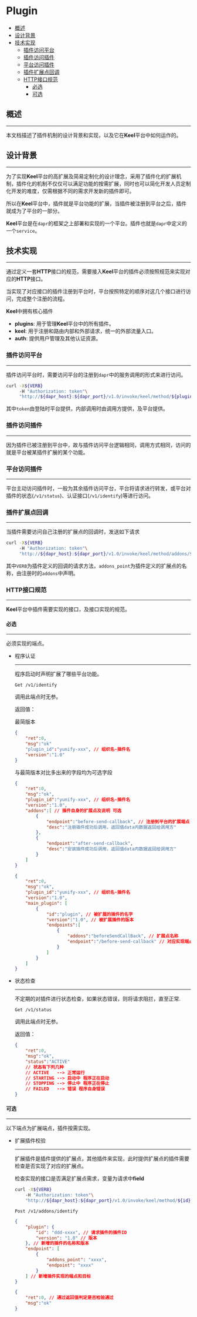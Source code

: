 # Plugin

<!-- TOC -->
- [概述](#概述)
- [设计背景](#设计背景)
- [技术实现](#技术实现)
  - [插件访问平台](#插件访问平台)
  - [插件访问插件](#插件访问插件)
  - [平台访问插件](#平台访问插件)
  - [插件扩展点回调](#插件扩展点回调)
  - [HTTP接口规范](#HTTP接口规范)
    - [必选](#必选)
    - [可选](#可选)
<!-- TOC -->

## 概述

---

本文档描述了插件机制的设计背景和实现，以及它在**Keel**平台中如何运作的。

## 设计背景

---

为了实现**Keel**平台的高扩展及简易定制化的设计理念，采用了插件化的扩展机制，插件化的机制不仅仅可以满足功能的按需扩展，同时也可以简化开发人员定制化开发的难度，仅需根据不同的需求开发新的插件即可。

所以在**Keel**平台中，插件就是平台功能的扩展，当插件被注册到平台之后，插件就成为了平台的一部分。

**Keel**平台是在`dapr`的框架之上部署和实现的一个平台。插件也就是`dapr`中定义的一个`service`。

## 技术实现

---

通过定义一套**HTTP**接口的规范，需要接入**Keel**平台的插件必须按照规范来实现对应的**HTTP**接口。

当实现了对应接口的插件注册到平台时，平台按照特定的顺序对这几个接口进行访问，完成整个注册的流程。

**Keel**中拥有核心插件
  * **plugins**: 用于管理**Keel**平台中的所有插件。
  * **keel**: 用于注册和路由内部和外部请求，统一的外部流量入口。
  * **auth**: 提供用户管理及其他认证资源。

###  插件访问平台

---

插件访问平台时，需要访问平台的注册到`dapr`中的服务调用的形式来进行访问。

```bash
curl -X${VERB}
     -H "Authorization: token"\
     "http://${dapr_host}:${dapr_port}/v1.0/invoke/keel/method/${plugin_id}/${endpoint}"
```

其中`token`由登陆时平台提供，内部调用时由调用方提供，及平台提供。

###  插件访问插件

---

因为插件已被注册到平台中，故与插件访问平台逻辑相同，调用方式相同，访问的就是平台被某插件扩展的某个功能。

###  平台访问插件

---

平台主动访问插件时，一般为其余插件访问平台，平台将请求进行转发，或平台对插件的状态(`/v1/status`)、认证接口(`/v1/identify`)等进行访问。

###  插件扩展点回调

---

当插件需要访问自己注册的扩展点的回调时，发送如下请求

```bash
curl -X${VERB}
     -H "Authorization: token"\
     "http://${dapr_host}:${dapr_port}/v1.0/invoke/keel/method/addons/${addons_point}"

```

其中`VERB`为插件定义的回调的请求方法，`addons_point`为插件定义的扩展点的名称，由注册时的`addons`中声明。

### HTTP接口规范

---

**Keel**平台中插件需要实现的接口，及接口实现的规范。

#### 必选

---

必须实现的端点。

 - 程序认证

    ---

    程序启动时声明扩展了哪些平台功能。

    ```
    Get /v1/identify
    ```
    
    调用此端点时无参。
        
    返回值：

    最简版本

    ```json
    {
        "ret":0,
        "msg":"ok"
        "plugin_id":"yunify-xxx", // 组织名-插件名
        "version":"1.0"
    }
    ```
        
    与最简版本对比多出来的字段均为可选字段

    ```json
    {
        "ret":0,
        "msg":"ok",
        "plugin_id":"yunify-xxx", // 组织名-插件名
        "version":"1.0",
        "addons":[ // 插件自身的扩展点及说明 可选
            {
                "endpoint":"before-send-callback", // 注册到平台的扩展端点
                "desc":"注册插件成功后调用，返回值data内数据返回给调用方"
            },
            {
                "endpoint":"after-send-callback",
                "desc":"安装插件成功后调用，返回值data内数据返回给调用方"
            }
        ]
    }
    ```

    ```json
    {
        "ret":0,
        "msg":"ok",
        "plugin_id":"yunify-xxx", // 组织名-插件名
        "version":"1.0",
        "main_plugin": [
            {
                "id":"plugin", // 被扩展的插件的名字
                "version":"1.0", // 被扩展插件的版本
                "endpoints":[
                    {
                        "addons":"beforeSendCallBack", // 扩展点名称
                        "endpoint":"/before-send-callback" // 对应实现端点名称（回调路径） 此路径必须注册到平台才能被调用
                    }
                ]
            } 
        ]
    }
    ```

 - 状态检查

    ---

    不定期的对插件进行状态检查，如果状态错误，则将请求阻拦，直至正常.

    ```
    Get /v1/status
    ```

    调用此端点时无参。

    返回值：

    ```json
    {
        "ret":0,
        "msg":"ok",
        "status":"ACTIVE"
        // 状态有下列几种 
        // ACTIVE   --> 正常运行
        // STARTING --> 启动中 程序正在启动
        // STOPPING --> 停止中 程序正在停止
        // FAILED   --> 错误 程序自身错误
    }
    ```

#### 可选

---

以下端点为扩展端点，插件按需实现。

 - 扩展插件校验

    ---
        
    扩展插件是插件提供的扩展点，其他插件来实现，此时提供扩展点的插件需要检查是否实现了对应的扩展点。

    检查实现的接口是否满足扩展点需求，变量为请求中**field**

    ```bash
    curl -X${VERB}
        -H "Authorization: token"\
        "http://${dapr_host}:${dapr_port}/v1.0/invoke/keel/method/${id}/${endpoint}"
    ```

    ```
    Post /v1/addons/identify
    ```

    ```json
    {
        "plugin": {
            "id": "ddd-xxxx", // 请求插件的插件ID
            "version": "1.0" // 版本
        }, // 新增的插件的名称和版本
        "endpoint": [
            {
                "addons_point": "xxxx",
                "endpoint": "xxxx"
            }
        ] // 新增插件实现的端点和目标
    }
    ```
        
    ```json
    {
        "ret":0, // 通过返回值判定是否检验通过
        "msg":"ok"
    }
    ```